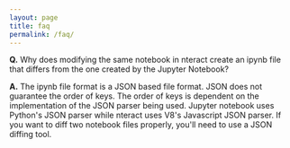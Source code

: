 ```yaml
---
layout: page
title: faq
permalink: /faq/
---
```



**Q.** Why does modifying the same notebook in nteract create an ipynb file that
   differs from the one created by the Jupyter Notebook?

**A.** The ipynb file format is a JSON based file format.  JSON does not guarantee
   the order of keys.  The order of keys is dependent on the implementation of
   the JSON parser being used.  Jupyter notebook uses Python's JSON parser
   while nteract uses V8's Javascript JSON parser.  If you want to diff two
   notebook files properly, you'll need to use a JSON diffing tool.
